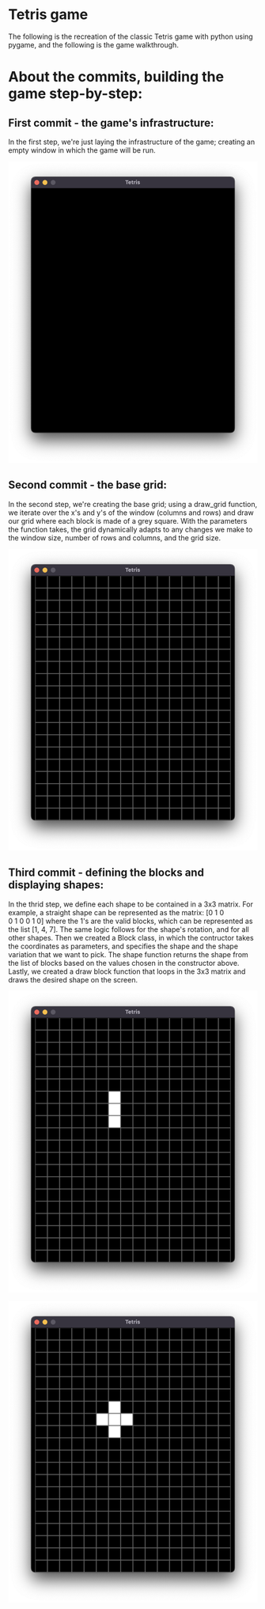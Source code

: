# Tetris game 

The following is the recreation of the classic Tetris game with python using pygame, and the following is the game walkthrough.

# About the commits, building the game step-by-step:

## First commit - the game's infrastructure:

In the first step, we're just laying the infrastructure of the game; creating an empty window in which the game will be run.

![](images/first_commit.png)

## Second commit - the base grid:

In the second step, we're creating the base grid; using a draw_grid function, we iterate over the x's and y's of the window (columns and rows) and draw our grid where each block is made of a grey square. With the parameters the function takes, the grid dynamically adapts to any changes we make to the window size, number of rows and columns, and the grid size.

![](images/second_commit.png)

## Third commit - defining the blocks and displaying shapes:

In the thrid step, we define each shape to be contained in a 3x3 matrix. For example, a straight shape can be represented as the matrix:
[0 1 0  
 0 1 0
 0 1 0]
where the 1's are the valid blocks, which can be represented as the list [1, 4, 7]. The same logic follows for the shape's rotation, and for all other shapes.
Then we created a Block class, in which the contructor takes the coordinates as parameters, and specifies the shape and the shape variation that we want to pick. The shape function returns the shape from the list of blocks based on the values chosen in the constructor above.
Lastly, we created a draw block function that loops in the 3x3 matrix and draws the desired shape on the screen.

![](images/third_commit_drawing_shape_1.png)

![](images/third_commit_drawing_shape_2.png)






